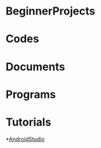 # BeginnerProjects

# Codes

# Documents

# Programs

# Tutorials
   *[AndroidStudio](Tutorials/AndroidStudio.md)